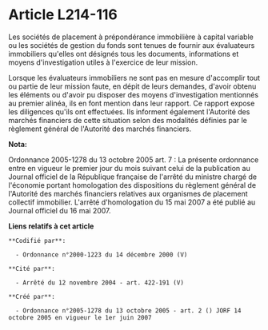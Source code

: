 # Article L214-116

Les sociétés de placement à prépondérance immobilière à capital variable ou les sociétés de gestion du fonds sont tenues de
fournir aux évaluateurs immobiliers qu'elles ont désignés tous les documents, informations et moyens d'investigation utiles à
l'exercice de leur mission.

Lorsque les évaluateurs immobiliers ne sont pas en mesure d'accomplir tout ou partie de leur mission faute, en dépit de leurs
demandes, d'avoir obtenu les éléments ou d'avoir pu disposer des moyens d'investigation mentionnés au premier alinéa, ils en
font mention dans leur rapport. Ce rapport expose les diligences qu'ils ont effectuées. Ils informent également l'Autorité
des marchés financiers de cette situation selon des modalités définies par le règlement général de l'Autorité des marchés
financiers.

**Nota:**

Ordonnance 2005-1278 du 13 octobre 2005 art. 7 : La présente ordonnance entre en vigueur le premier jour du mois suivant
celui de la publication au Journal officiel de la République française de l'arrêté du ministre chargé de l'économie portant
homologation des dispositions du règlement général de l'Autorité des marchés financiers relatives aux organismes de placement
collectif immobilier. L'arrêté d'homologation du 15 mai 2007 a été publié au Journal officiel du 16 mai 2007.

**Liens relatifs à cet article**

	**Codifié par**:

	  - Ordonnance n°2000-1223 du 14 décembre 2000 (V)

	**Cité par**:

	  - Arrêté du 12 novembre 2004 - art. 422-191 (V)

	**Créé par**:

	  - Ordonnance n°2005-1278 du 13 octobre 2005 - art. 2 () JORF 14 octobre 2005 en vigueur le 1er juin 2007
